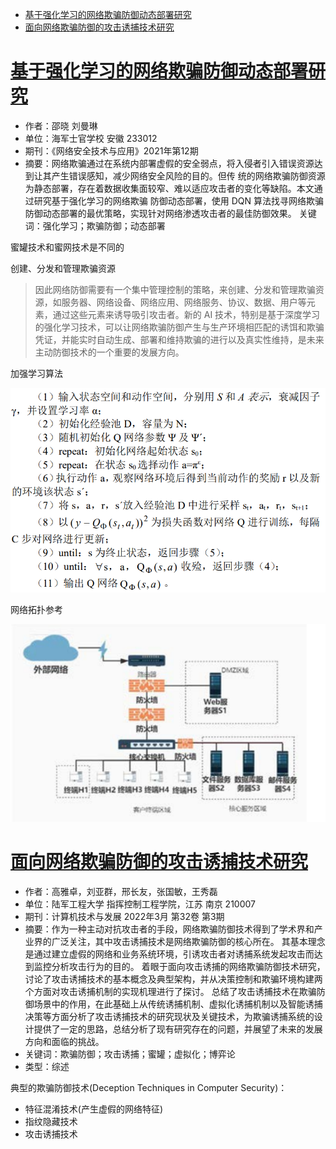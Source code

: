 - [基于强化学习的网络欺骗防御动态部署研究](#基于强化学习的网络欺骗防御动态部署研究)
- [面向网络欺骗防御的攻击诱捕技术研究](#面向网络欺骗防御的攻击诱捕技术研究)

# [基于强化学习的网络欺骗防御动态部署研究](https://kns.cnki.net/kcms2/article/abstract?v=3uoqIhG8C44YLTlOAiTRKibYlV5Vjs7iy_Rpms2pqwbFRRUtoUImHUUlnL4ZPGNIB_MN73jTX-lA232ZM06HjK4IlemHlgTV&uniplatform=NZKPT)
- 作者：邵晓 刘曼琳
- 单位：海军士官学校 安徽 233012
- 期刊：《网络安全技术与应用》2021年第12期
- 摘要：网络欺骗通过在系统内部署虚假的安全弱点，将入侵者引入错误资源达到让其产生错误感知，减少网络安全风险的目的。但传
统的网络欺骗防御资源为静态部署，存在着数据收集面较窄、难以适应攻击者的变化等缺陷。本文通过研究基于强化学习的网络欺骗
防御动态部署，使用 DQN 算法找寻网络欺骗防御动态部署的最优策略，实现针对网络渗透攻击者的最佳防御效果。
关键词：强化学习；欺骗防御；动态部署

蜜罐技术和蜜网技术是不同的

创建、分发和管理欺骗资源

> 因此网络防御需要有一个集中管理控制的策略，来创建、分发和管理欺骗资源，如服务器、网络设备、网络应用、网络服务、协议、数据、用户等元素，通过这些元素来诱导吸引攻击者。新的 AI 技术，特别是基于深度学习的强化学习技术，可以让网络欺骗防御产生与生产环境相匹配的诱饵和欺骗凭证，并能实时自动生成、部署和维持欺骗的进行以及真实性维持，是未来主动防御技术的一个重要的发展方向。

加强学习算法

![图 1](../../images/9dbead63c91d13cf14ddd4088eaeb1a9e5bd27e05b00c6a53455ec0f24ff0f26.png)  

网络拓扑参考

![图 2](../../images/7f073d826cee64256cbcf73e9122d45a6419d561dba01846f4cbb5c64438c118.png)  

# [面向网络欺骗防御的攻击诱捕技术研究](https://kns.cnki.net/kcms2/article/abstract?v=3uoqIhG8C44YLTlOAiTRKibYlV5Vjs7iJTKGjg9uTdeTsOI_ra5_XWtPO6KuPDQ5qOFqKpAUk6TZHd3T203lr0zm6dGE5-YU&uniplatform=NZKPT)

- 作者：高雅卓，刘亚群，邢长友，张国敏，王秀磊
- 单位：陆军工程大学 指挥控制工程学院，江苏 南京 210007
- 期刊：计算机技术与发展 2022年3月 第32卷 第3期
- 摘要：作为一种主动对抗攻击者的手段，网络欺骗防御技术得到了学术界和产业界的广泛关注，其中攻击诱捕技术是网络欺骗防御的核心所在。 其基本理念是通过建立虚假的网络和业务系统环境，引诱攻击者对诱捕系统发起攻击而达到监控分析攻击行为的目的。 着眼于面向攻击诱捕的网络欺骗防御技术研究，讨论了攻击诱捕技术的基本概念及典型架构，并从决策控制和欺骗环境构建两个方面对攻击诱捕机制的实现机理进行了探讨。 总结了攻击诱捕技术在欺骗防御场景中的作用，在此基础上从传统诱捕机制、虚拟化诱捕机制以及智能诱捕决策等方面分析了攻击诱捕技术的研究现状及关键技术，为欺骗诱捕系统的设计提供了一定的思路，总结分析了现有研究存在的问题，并展望了未来的发展方向和面临的挑战。
- 关键词：欺骗防御；攻击诱捕；蜜罐；虚拟化；博弈论
- 类型：综述

典型的欺骗防御技术(Deception Techniques in Computer Security)：
- 特征混淆技术(产生虚假的网络特征)
- 指纹隐藏技术
- 攻击诱捕技术

